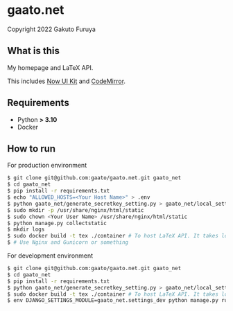 # gaato.net

Copyright 2022 Gakuto Furuya

## What is this

My homepage and LaTeX API.

This includes [Now UI Kit](https://github.com/creativetimofficial/now-ui-kit) and [CodeMirror](https://github.com/codemirror/codemirror).

## Requirements

- Python **> 3.10**
- Docker

## How to run

For production environment
```sh
$ git clone git@github.com:gaato/gaato.net.git gaato_net
$ cd gaato_net
$ pip install -r requirements.txt
$ echo "ALLOWED_HOSTS=<Your Host Name>" > .env
$ python gaato_net/generate_secretkey_setting.py > gaato_net/local_settings.py
$ sudo mkdir -p /usr/share/nginx/html/static
$ sudo chown <Your User Name> /usr/share/nginx/html/static
$ python manage.py collectstatic
$ mkdir logs
$ sudo docker build -t tex ./container # To host LaTeX API. It takes long time.
$ # Use Nginx and Gunicorn or something
```

For development environment
```sh
$ git clone git@github.com:gaato/gaato.net.git gaato_net
$ cd gaato_net
$ pip install -r requirements.txt
$ python gaato_net/generate_secretkey_setting.py > gaato_net/local_settings.py
$ sudo docker build -t tex ./container # To host LaTeX API. It takes long time.
$ env DJANGO_SETTINGS_MODULE=gaato_net.settings_dev python manage.py runserver
```
